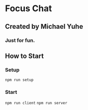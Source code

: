 # Focus Chat

## Created by Michael Yuhe

### Just for fun.

## How to Start

### Setup
`npm run setup`

### Start
`npm run client`
`npm run server`
